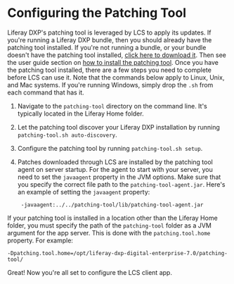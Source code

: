 # Configuring the Patching Tool [](id=configuring-the-patching-tool)

Liferay DXP's patching tool is leveraged by LCS to apply its updates. If you're 
running a Liferay DXP bundle, then you should already have the patching tool 
installed. If you're not running a bundle, or your bundle doesn't have the 
patching tool installed, 
[click here to download it](https://web.liferay.com/group/customer/products/patching-tool). 
Then see the user guide section on 
[how to install the patching tool](/discover/deployment/-/knowledge_base/6-2/patching-liferay). 
Once you have the patching tool installed, there are a few steps you need to 
complete before LCS can use it. Note that the commands below apply to Linux, 
Unix, and Mac systems. If you're running Windows, simply drop the `.sh` from 
each command that has it.

1. Navigate to the `patching-tool` directory on the command line. It's typically 
   located in the Liferay Home folder.

2. Let the patching tool discover your Liferay DXP installation by running 
   `patching-tool.sh auto-discovery`. 

3. Configure the patching tool by running `patching-tool.sh setup`. 

4. Patches downloaded through LCS are installed by the patching tool agent on 
   server startup. For the agent to start with your server, you need to set the 
   `javaagent` property in the JVM options. Make sure that you specify the 
   correct file path to the `patching-tool-agent.jar`. Here's an example of 
   setting the `javaagent` property: 

        -javaagent:../../patching-tool/lib/patching-tool-agent.jar

If your patching tool is installed in a location other than the Liferay Home 
folder, you must specify the path of the `patching-tool` folder as a JVM 
argument for the app server. This is done with the `patching.tool.home` 
property. For example:

    -Dpatching.tool.home=/opt/liferay-dxp-digital-enterprise-7.0/patching-tool/

Great! Now you're all set to configure the LCS client app.
